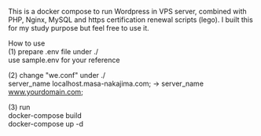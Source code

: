 This is a docker compose to run Wordpress in VPS server, combined with PHP, Nginx, MySQL and https certification renewal scripts (lego). I built this for my study purpose but feel free to use it.

How to use  
(1) prepare .env file under ./  
   use sample.env for your reference

(2) change "we.conf" under ./  
   server_name localhost.masa-nakajima.com; -> server_name www.yourdomain.com;  
         
(3) run  
  docker-compose build  
  docker-compose up -d  

  
